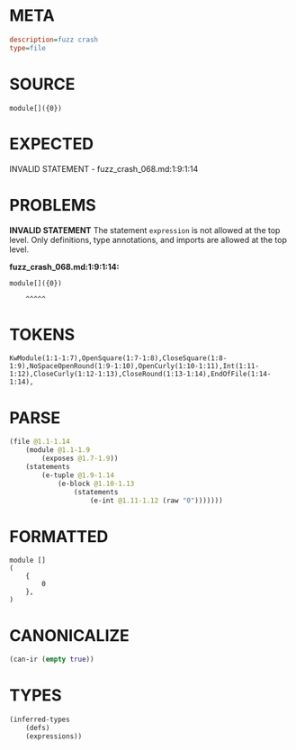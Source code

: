 # META
~~~ini
description=fuzz crash
type=file
~~~
# SOURCE
~~~roc
module[]({0})
~~~
# EXPECTED
INVALID STATEMENT - fuzz_crash_068.md:1:9:1:14
# PROBLEMS
**INVALID STATEMENT**
The statement `expression` is not allowed at the top level.
Only definitions, type annotations, and imports are allowed at the top level.

**fuzz_crash_068.md:1:9:1:14:**
```roc
module[]({0})
```
        ^^^^^


# TOKENS
~~~zig
KwModule(1:1-1:7),OpenSquare(1:7-1:8),CloseSquare(1:8-1:9),NoSpaceOpenRound(1:9-1:10),OpenCurly(1:10-1:11),Int(1:11-1:12),CloseCurly(1:12-1:13),CloseRound(1:13-1:14),EndOfFile(1:14-1:14),
~~~
# PARSE
~~~clojure
(file @1.1-1.14
	(module @1.1-1.9
		(exposes @1.7-1.9))
	(statements
		(e-tuple @1.9-1.14
			(e-block @1.10-1.13
				(statements
					(e-int @1.11-1.12 (raw "0")))))))
~~~
# FORMATTED
~~~roc
module []
(
	{
		0
	},
)
~~~
# CANONICALIZE
~~~clojure
(can-ir (empty true))
~~~
# TYPES
~~~clojure
(inferred-types
	(defs)
	(expressions))
~~~
